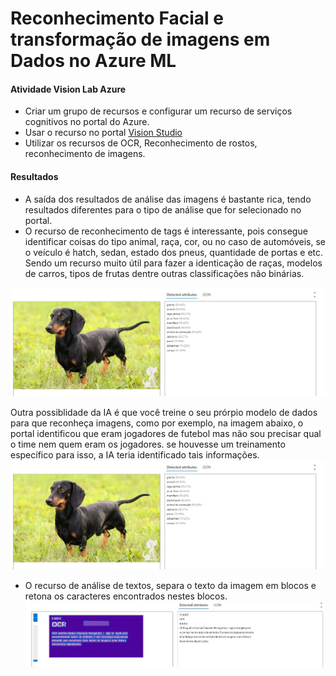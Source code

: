 # Reconhecimento Facial e transformação de imagens em Dados no Azure ML
#### Atividade Vision Lab Azure
- Criar um grupo de recursos e configurar um recurso de serviços cognitivos no portal do Azure.
- Usar o recurso no portal [Vision Studio](https://portal.vision.cognitive.azure.com)
- Utilizar os recursos de OCR, Reconhecimento de rostos, reconhecimento de imagens.

#### Resultados 

- A saída dos resultados de análise das imagens é bastante rica, tendo resultados diferentes para o tipo de análise que for selecionado no portal.
- O recurso de reconhecimento de tags é interessante, pois consegue identificar coisas do tipo animal, raça, cor, ou no caso de automóveis, 
se o veículo é hatch, sedan, estado dos pneus, quantidade de portas e etc.
Sendo um recurso muito útil para fazer a identicação de raças, modelos de carros, tipos de frutas dentre outras classificações não binárias. 
  
<img src="https://github.com/danielts90/dio-lab-vision/blob/main/Samples/Sample%201.jpg" alt="Dog tag">

Outra possiblidade da IA é que você treine o seu prórpio modelo de dados para que reconheça imagens, 
como por exemplo, na imagem abaixo, o portal identificou que eram jogadores de futebol mas não sou precisar qual o time nem quem eram os jogadores. 
se houvesse um treinamento específico para isso, a IA teria identificado tais informações. 
<img src="https://github.com/danielts90/dio-lab-vision/blob/main/Samples/Sample%201.jpg" alt="Futebol">

- O recurso de análise de textos, separa o texto da imagem em blocos e retona os caracteres encontrados nestes blocos.
  <img src="https://github.com/danielts90/dio-lab-vision/blob/main/Samples/Sample%203.jpg" alt="OCR">


